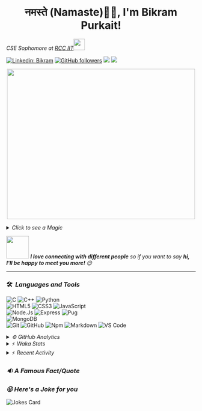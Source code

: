 <h1 align="center">नमस्ते (Namaste)🙏🏻, I'm Bikram Purkait! </h1>

<p><em>CSE Sophomore at <a href="https://www.rcciit.org/">RCC IIT</a><img src="https://media.giphy.com/media/WUlplcMpOCEmTGBtBW/giphy.gif" width="30"> 
</em></p>

[![Linkedin: Bikram](https://img.shields.io/badge/-bikram-blue?style=flat-square&logo=Linkedin&logoColor=white&link=https://www.linkedin.com/in/bikram-purkait-5463861a8/)](https://www.linkedin.com/in/bikram-purkait-5463861a8/)
[![GitHub followers](https://img.shields.io/github/followers/IamBikramPurkait?label=Follow&style=social)](https://github.com/IamBikramPurkait)
![](https://komarev.com/ghpvc/?username=IamBikramPurkait&color=blueviolet&style=flat)
<a href="mailto:bkrmprkt@gmail.com"><img src="https://img.shields.io/badge/-bikram-D14836?style=flat&logo=Gmail&logoColor=white"/></a>

<p align="center">
  <img width="500" height="400" src="https://cdn.dribbble.com/users/1059583/screenshots/4171367/coding-freak.gif">
</p>

<details>
<summary><em>Click to see a Magic</em></summary>

⏳ **Year Progress** { ████████████▁▁▁▁▁▁▁▁▁▁▁▁▁▁▁▁▁▁ } 41.41 % as on ⏰ 1-6-2021.

</details>

<img src="https://media.giphy.com/media/LnQjpWaON8nhr21vNW/giphy.gif" width="60"> <em><b>I love connecting with different people</b> so if you want to say <b>hi, I'll be happy to meet you more! </b> 😊</em>

***

### 🛠 &nbsp;<em>Languages and Tools</em>

![C](https://img.shields.io/badge/C-00599C?style=for-the-badge&logo=c&logoColor=white)
![C++](https://img.shields.io/badge/C%2B%2B-00599C?style=for-the-badge&logo=c%2B%2B&logoColor=white)
![Python](http://img.shields.io/badge/-Python-3776AB?style=for-the-badge&logo=python&logoColor=ffffff)
<br>
![HTML5](https://img.shields.io/badge/-HTML5-%23E44D27?style=for-the-badge&logo=html5&logoColor=ffffff)
![CSS3](https://img.shields.io/badge/-CSS3-%231572B6?style=for-the-badge&logo=css3)
![JavaScript](https://img.shields.io/badge/-JavaScript-%23F7DF1C?style=for-the-badge&logo=javascript&logoColor=000000&labelColor=%23F7DF1C&color=%23FFCE5A)
<br>
![Node.Js](https://img.shields.io/badge/-Node.js-%23E44D27?style=for-the-badge&logo=Node.js&logoColor=ffffff)
![Express](https://img.shields.io/badge/-Express-%231572B6?style=for-the-badge&logo=Express)
![Pug](https://img.shields.io/badge/-pug-%23F7DF1C?style=for-the-badge&logo=pug&logoColor=000000&labelColor=%23F7DF1C&color=%23FFCE5A)
<br>
![MongoDB](https://img.shields.io/badge/MongoDB-4EA94B?style=for-the-badge&logo=mongodb&logoColor=white)
<br>
![Git](https://img.shields.io/badge/-Git-%23F05032?style=for-the-badge&logo=git&logoColor=%23ffffff)
![GitHub](https://img.shields.io/badge/-GitHub-181717?style=for-the-badge&logo=github)
![Npm](https://img.shields.io/badge/-npm-CB3837?style=for-the-badge&logo=npm)
![Markdown](https://img.shields.io/badge/Markdown-000000?style=for-the-badge&logo=markdown&logoColor=white)
![VS Code](http://img.shields.io/badge/-VS%20Code-007ACC?style=for-the-badge&logo=visual-studio-code&logoColor=ffffff)
<br>

<details><summary><em>⚙ GitHub Analytics</em></summary>
<br>
<p align="center">
<a href="https://github.com/IamBikramPurkait">

![Bikram's GitHub Stats](https://github-readme-stats.vercel.app/api?username=IamBikramPurkait&theme=chartreuse-dark&show_icons=true&include_all_commits=true&count_private=true)
<img height="180em" src="https://github-readme-stats-eight-theta.vercel.app/api/top-langs/?username=IamBikramPurkait&layout=compact&langs_count=12&theme=chartreuse-dark"/>
[![GitHub Streak](http://github-readme-streak-stats.herokuapp.com?user=IamBikramPurkait&theme=chartreuse-dark)](https://git.io/streak-stats)
</a>
</p>
</details>

<details>
<summary>⚡ <em>Waka Stats</em></summary>

<!--START_SECTION:waka-->
**I'm an Early 🐤** 

```text
🌞 Morning    65 commits     ████████░░░░░░░░░░░░░░░░░   33.33% 
🌆 Daytime    43 commits     █████░░░░░░░░░░░░░░░░░░░░   22.05% 
🌃 Evening    79 commits     ██████████░░░░░░░░░░░░░░░   40.51% 
🌙 Night      8 commits      █░░░░░░░░░░░░░░░░░░░░░░░░   4.1%

```
📅 **I'm Most Productive on Friday** 

```text
Monday       22 commits     ██░░░░░░░░░░░░░░░░░░░░░░░   11.28% 
Tuesday      33 commits     ████░░░░░░░░░░░░░░░░░░░░░   16.92% 
Wednesday    35 commits     ████░░░░░░░░░░░░░░░░░░░░░   17.95% 
Thursday     34 commits     ████░░░░░░░░░░░░░░░░░░░░░   17.44% 
Friday       45 commits     █████░░░░░░░░░░░░░░░░░░░░   23.08% 
Saturday     20 commits     ██░░░░░░░░░░░░░░░░░░░░░░░   10.26% 
Sunday       6 commits      ░░░░░░░░░░░░░░░░░░░░░░░░░   3.08%

```


📊 **This Week I Spent My Time On** 

```text
⌚︎ Time Zone: Asia/Kolkata

💬 Programming Languages: 
Python                   2 hrs 25 mins       ████████████████████░░░░░   80.5% 
JSON                     20 mins             ██░░░░░░░░░░░░░░░░░░░░░░░   11.44% 
Other                    14 mins             ██░░░░░░░░░░░░░░░░░░░░░░░   8.02% 
Git Config               0 secs              ░░░░░░░░░░░░░░░░░░░░░░░░░   0.03%

💻 Operating System: 
Windows                  3 hrs               █████████████████████████   100.0%

```


<!--END_SECTION:waka-->

</details>

<details>
<summary>⚡ <em>Recent Activity</em></summary>

<!--START_SECTION:activity-->
1. ❗️ Closed issue [#3](https://github.com/IamBikramPurkait/Complete-Web-Development-Bootcamp/issues/3) in [IamBikramPurkait/Complete-Web-Development-Bootcamp](https://github.com/IamBikramPurkait/Complete-Web-Development-Bootcamp)
2. 🎉 Merged PR [#4](https://github.com/IamBikramPurkait/Complete-Web-Development-Bootcamp/pull/4) in [IamBikramPurkait/Complete-Web-Development-Bootcamp](https://github.com/IamBikramPurkait/Complete-Web-Development-Bootcamp)
3. 💪 Opened PR [#4](https://github.com/IamBikramPurkait/Complete-Web-Development-Bootcamp/pull/4) in [IamBikramPurkait/Complete-Web-Development-Bootcamp](https://github.com/IamBikramPurkait/Complete-Web-Development-Bootcamp)
4. ❗️ Opened issue [#3](https://github.com/IamBikramPurkait/Complete-Web-Development-Bootcamp/issues/3) in [IamBikramPurkait/Complete-Web-Development-Bootcamp](https://github.com/IamBikramPurkait/Complete-Web-Development-Bootcamp)
5. ❗️ Closed issue [#3](https://github.com/aritrakrbasu/track-cowin-backend/issues/3) in [aritrakrbasu/track-cowin-backend](https://github.com/aritrakrbasu/track-cowin-backend)
6. ❗️ Reopened issue [#3](https://github.com/aritrakrbasu/track-cowin-backend/issues/3) in [aritrakrbasu/track-cowin-backend](https://github.com/aritrakrbasu/track-cowin-backend)
7. ❗️ Closed issue [#3](https://github.com/aritrakrbasu/track-cowin-backend/issues/3) in [aritrakrbasu/track-cowin-backend](https://github.com/aritrakrbasu/track-cowin-backend)
8. ❗️ Opened issue [#3](https://github.com/aritrakrbasu/track-cowin-backend/issues/3) in [aritrakrbasu/track-cowin-backend](https://github.com/aritrakrbasu/track-cowin-backend)
<!--END_SECTION:activity-->

</details>

### <em>🔉 A Famous Fact/Quote</em>
<!--STARTS_HERE_QUOTE_README-->
<!--ENDS_HERE_QUOTE_README-->


### <em>😜 Here's a Joke for you</em>
![Jokes Card](https://readme-jokes.vercel.app/api)


